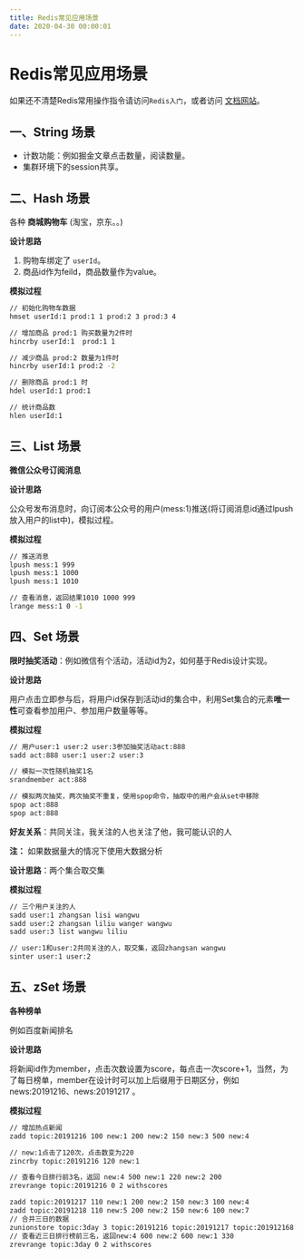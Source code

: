 ```yaml
---
title: Redis常见应用场景
date: 2020-04-30 00:00:01
---
```


# Redis常见应用场景

如果还不清楚Redis常用操作指令请访问`Redis入门`，或者访问 [文档网站](http://redisdoc.com/)。

## 一、String 场景

- 计数功能：例如掘金文章点击数量，阅读数量。
- 集群环境下的session共享。

## 二、Hash 场景

各种 **商城购物车** (淘宝，京东。。)

**设计思路**

1. 购物车绑定了 `userId`。
2. 商品id作为feild，商品数量作为value。

**模拟过程**

```bash
// 初始化购物车数据
hmset userId:1 prod:1 1 prod:2 3 prod:3 4

// 增加商品 prod:1 购买数量为2件时
hincrby userId:1  prod:1 1

// 减少商品 prod:2 数量为1件时
hincrby userId:1 prod:2 -2

// 删除商品 prod:1 时
hdel userId:1 prod:1

// 统计商品数
hlen userId:1
```

## 三、List 场景

**微信公众号订阅消息**

**设计思路**

公众号发布消息时，向订阅本公众号的用户(mess:1)推送(将订阅消息id通过lpush放入用户的list中)，模拟过程。

**模拟过程**

```bash
// 推送消息
lpush mess:1 999
lpush mess:1 1000
lpush mess:1 1010

// 查看消息，返回结果1010 1000 999
lrange mess:1 0 -1
```

## 四、Set 场景

**限时抽奖活动**：例如微信有个活动，活动id为2，如何基于Redis设计实现。

**设计思路**

用户点击立即参与后，将用户id保存到活动id的集合中，利用Set集合的元素**唯一性**可查看参加用户、参加用户数量等等。

**模拟过程**

```bash
// 用户user:1 user:2 user:3参加抽奖活动act:888
sadd act:888 user:1 user:2 user:3

// 模拟一次性随机抽奖1名
srandmember act:888

// 模拟两次抽奖，两次抽奖不重复，使用spop命令，抽取中的用户会从set中移除
spop act:888
spop act:888
```

**好友关系**：共同关注，我关注的人也关注了他，我可能认识的人

**注：** 如果数据量大的情况下使用大数据分析

**设计思路**：两个集合取交集

**模拟过程**

```bash
// 三个用户关注的人
sadd user:1 zhangsan lisi wangwu
sadd user:2 zhangsan liliu wanger wangwu
sadd user:3 list wangwu liliu

// user:1和user:2共同关注的人，取交集，返回zhangsan wangwu
sinter user:1 user:2
```

## 五、zSet 场景

**各种榜单**

例如百度新闻排名

**设计思路**

将新闻id作为member，点击次数设置为score，每点击一次score+1，当然，为了每日榜单，member在设计时可以加上后缀用于日期区分，例如news:20191216、news:20191217 。

**模拟过程**

```bash
// 增加热点新闻
zadd topic:20191216 100 new:1 200 new:2 150 new:3 500 new:4

// new:1点击了120次，点击数变为220
zincrby topic:20191216 120 new:1

// 查看今日排行前3名，返回 new:4 500 new:1 220 new:2 200
zrevrange topic:20191216 0 2 withscores

zadd topic:20191217 110 new:1 200 new:2 150 new:3 100 new:4
zadd topic:20191218 110 new:5 200 new:2 150 new:6 100 new:7
// 合并三日的数据
zunionstore topic:3day 3 topic:20191216 topic:20191217 topic:201912168
// 查看近三日排行榜前三名，返回new:4 600 new:2 600 new:1 330
zrevrange topic:3day 0 2 withscores
```